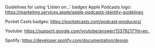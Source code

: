 Guidelines for using 'Listen on...' badges
Apple Podcasts logo:
https://marketing.services.apple/apple-podcasts-identity-guidelines

Pocket Casts badges:
https://pocketcasts.com/podcast-producers/

Youtube:
https://support.google.com/youtube/answer/13379217?hl=en_

Spotify:
https://developer.spotify.com/documentation/design